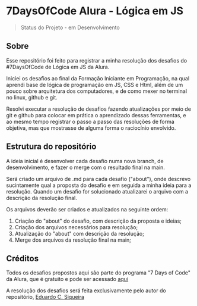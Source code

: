 # 7DaysOfCode Alura - Lógica em JS

> Status do Projeto - em Desenvolvimento

## Sobre

Esse repositório foi feito para registrar a minha resolução dos desafios do #7DaysOfCode de Lógica em JS da Alura.

Iniciei os desafios ao final da Formação Iniciante em Programação, na qual aprendi base de lógica de programação em JS, CSS e Html, além de um pouco sobre arquitetura dos computadores, e de como mexer no terminal no linux, github e git.

Resolvi executar a resolução de desafios fazendo atualizações por meio de git e github para colocar em prática o aprendizado dessas ferramentas, e ao mesmo tempo registrar o passo a passo das resoluções de forma objetiva, mas que mostrasse de alguma forma o raciocínio envolvido.

## Estrutura do repositório

A ideia inicial é desenvolver cada desafio numa nova branch, de desenvolvimento, e fazer o merge com o resultado final na main.

Será criado um arquivo de .md para cada desafio ("about"), onde descrevo sucintamente qual a proposta do desafio e em seguida a minha ideia para a resolução. Quando um desafio for solucionado atualizarei o arquivo com a descrição da resolução final.

Os arquivos deverão ser criados e atualizados na seguinte ordem: 

1. Criação do "about" do desafio, com descrição da proposta e ideias;
2. Criação dos arquivos necessários para resolução;
3. Atualização do "about" com descrição da resolução;
4. Merge dos arquivos da resolução final na main;

## Créditos

Todos os desafios propostos aqui são parte do programa "7 Days of Code" da Alura, que é gratuito e pode ser acessado [aqui](https://7daysofcode.io/matricula/logica-programacao)

A resolução dos desafios será feita exclusivamente pelo autor do repositório, [Eduardo C. Siqueira][def]


[def]: https://github.com/SteinvorECS